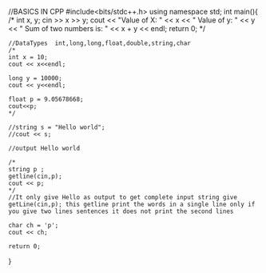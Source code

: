 //BASICS IN CPP
#include<bits/stdc++.h>
using namespace std;
int main(){
    /*
    int x, y;
    cin >> x >> y;
    cout << "Value of X: " << x << " Value of y: " << y << " Sum of two numbers is: " << x + y << endl;
    return 0;
    */
    
    //DataTypes  int,long,long,float,double,string,char
    /*
    int x = 10;
    cout << x<<endl;
    
    long y = 10000;
    cout << y<<endl;
    
    float p = 9.05678668;
    cout<<p;
    */
    
    //string s = "Hello world";
    //cout << s;
    
    //output Hello world
    
    /*
    string p ;
    getline(cin,p);
    cout << p;
    */
    //It only give Hello as output to get complete input string give getLine(cin,p); this getline print the words in a single line only if you give two lines sentences it does not print the second lines
    
    char ch = 'p';
    cout << ch;
    
    return 0;
    
    
    
}
